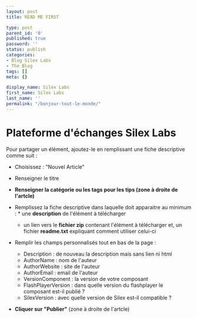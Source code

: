 ```yaml
---
layout: post
title: READ ME FIRST

type: post
parent_id: '0'
published: true
password: ''
status: publish
categories:
- Blog Silex Labs
- The Blog
tags: []
meta: {}

display_name: Silex Labs
first_name: Silex Labs
last_name: ''
permalink: "/bonjour-tout-le-monde/"
---
```


Plateforme d'échanges Silex Labs
================================

Pour partager un élément, ajoutez-le en remplissant une fiche descriptive comme suit
: 
  

*   Choisissez
: "Nouvel Article"

  

*   Renseigner le titre

*   **Renseigner la catégorie ou les tags pour les tips (zone à droite de l'artcle)**  
    

*   Remplissez la fiche descriptive dans laquelle doit apparaitre au minimum
:     *   une **description** de l'élément à télécharger
    *   un lien vers le **fichier zip** contenant l'élément à télécharger et, un fichier **readme.txt** expliquant comment utiliser celui-ci

*   Remplir les champs personnalisés tout en bas de la page
:  
    
    *   Description
: de nouveau la description mais sans lien ni html
    *   AuthorName
: nom de l'auteur
    *   AuthorWebsite
: site de l'auteur
    *   AuthorEmail
: email de l'auteur
    *   VersionComponent
: la version de votre composant
    *   FlashPlayerVersion
: dans quelle version du flashplayer le composant est-il publié ?
    *   SilexVersion
: avec quelle version de Silex est-il compatible ?

*   **Cliquer sur "Publier"** (zone à droite de l'artcle)